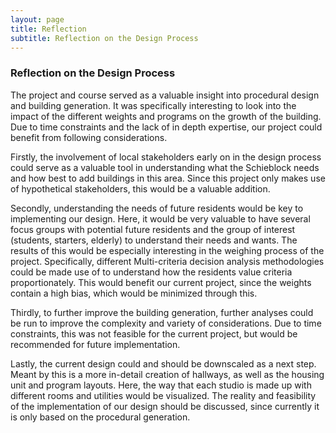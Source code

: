 ```yaml
---
layout: page
title: Reflection 
subtitle: Reflection on the Design Process 
---
```


### Reflection on the Design Process 

The project and course served as a valuable insight into procedural design and building generation. It was specifically interesting to look into the impact of the different weights and programs on the growth of the building. Due to time constraints and the lack of in depth expertise, our project could benefit from following considerations. 

Firstly, the involvement of local stakeholders early on in the design process could serve as a valuable tool in understanding what the Schieblock needs and how best to add buildings in this area. Since this project only makes use of hypothetical stakeholders, this would be a valuable addition. 

Secondly, understanding the needs of future residents would be key to implementing our design. Here, it would be very valuable to have several focus groups with potential future residents and the group of interest (students, starters, elderly) to understand their needs and wants. The results of this would be especially interesting in the weighing process of the project. Specifically, different Multi-criteria decision analysis methodologies could be made use of to understand how the residents value criteria proportionately. This would benefit our current project, since the weights contain a high bias, which would be minimized through this. 

Thirdly, to further improve the building generation, further analyses could be run to improve the complexity and variety of considerations. Due to time constraints, this was not feasible for the current project, but would be recommended for future implementation. 

Lastly, the current design could and should be downscaled as a next step. Meant by this is a more in-detail creation of hallways, as well as the housing unit and program layouts. Here, the way that each studio is made up with different rooms and utilities would be visualized. The reality and feasibility of the implementation of our design should be discussed, since currently it is only based on the procedural generation.
